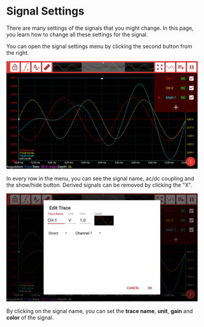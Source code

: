 # Signal Settings

There are many settings of the signals that you might change. In this page, you learn how to change all these settings for the signal.

You can open the signal settings menu by clicking the second button from the right.

![Signal Settings Menu](../../../../.gitbook/assets/image%20%281%29.png)

In every row in the menu, you can see the signal name, ac/dc coupling and the show/hide button. Derived signals can be removed by clicking the "X".

![Edit Trace Dialog](../../../../.gitbook/assets/image%20%2870%29.png)

By clicking on the signal name, you can set the **trace name**, **unit**, **gain** and **color** of the signal. 

